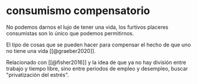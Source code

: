 # consumismo compensatorio
No podemos darnos el lujo de tener una vida, los furtivos placeres consumistas son lo único que podemos permitirnos.

El tipo de cosas que se pueden hacer para compensar el hecho de que uno no tiene una vida [[@graeber2020]].

Relacionado con [[@fisher2016]] y la idea de que ya no hay división entre trabajo y tiempo libre, sino entre periodos de empleo y desempleo, buscar "privatización del estrés".
